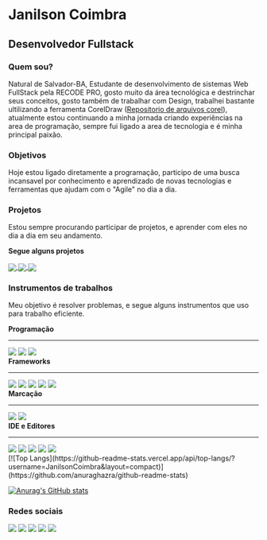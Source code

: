 <h1>Janilson Coimbra</h1>
<h2>Desenvolvedor Fullstack</h1>
<h3>Quem sou?</h3>
<p>Natural de Salvador-BA, Estudante de desenvolvimento de sistemas Web FullStack pela RECODE PRO, gosto muito da área tecnológica e destrinchar seus conceitos, gosto também de trabalhar com Design, trabalhei bastante ultilizando a ferramenta CorelDraw (<a href="https://github.com/JanilsonCoimbra/CorelDraw2020-Projetos" target="_BLANK">Repositorio de arquivos corel</a>), atualmente estou continuando a minha jornada criando experiências na area de programação, sempre fui ligado a area de tecnologia e é minha principal paixão.</p>
<h3>Objetivos</h3>
<p>Hoje estou ligado diretamente a programação, participo de uma busca incansavel por conhecimento e aprendizado de novas tecnologias e ferramentas que ajudam com o "Agile" no dia a dia.</p>

<h3>Projetos</h3>
<p>Estou sempre procurando participar de projetos, e aprender com eles no dia a dia em seu andamento.</p>
<p><b>Segue alguns projetos</b></p>
<a href="https://github.com/JanilsonCoimbra/Projeto-AgenciaViagem">
  <img align="center" src="https://github-readme-stats.vercel.app/api/pin/?username=JanilsonCoimbra&repo=Projeto-AgenciaViagem" />
</a>
<a href="https://github.com/JanilsonCoimbra/Progamando-em-Python">
  <img align="center" src="https://github-readme-stats.vercel.app/api/pin/?username=JanilsonCoimbra&repo=Progamando-em-Python" />
</a>
<a href="https://github.com/JanilsonCoimbra/CorelDraw2020-Projetos">
  <img align="center" src="https://github-readme-stats.vercel.app/api/pin/?username=JanilsonCoimbra&repo=CorelDraw2020-Projetos" />
</a>
<h3>Instrumentos de trabalhos</h3>
<p>Meu objetivo é resolver problemas, e segue alguns instrumentos que uso para trabalho eficiente.</p>
<section>
<Strong id="programacao">Programação</Strong>
<hr>
<a href="#programacao"><img src="https://img.shields.io/badge/C%23-239120?style=for-the-badge&logo=c-sharp&logoColor=white"/></a>
<a href="#programacao"><img src="https://img.shields.io/badge/Java-ED8B00?style=for-the-badge&logo=java&logoColor=white"/></a>
<a href="#programacao"><img src="https://img.shields.io/badge/JavaScript-323330?style=for-the-badge&logo=javascript&logoColor=F7DF1E"/></a>
</section>
<section>
<Strong id="programacao">Frameworks</Strong>
<hr>
<a href="#programacao"><img src="https://img.shields.io/badge/.NET-512BD4?style=for-the-badge&logo=dotnet&logoColor=white"/></a>
<a href="#programacao"><img src="https://img.shields.io/badge/Bootstrap-563D7C?style=for-the-badge&logo=bootstrap&logoColor=white"/></a>
<a href="#programacao"><img src="https://img.shields.io/badge/React-20232A?style=for-the-badge&logo=react&logoColor=61DAFB"/></a>
<a href="#programacao"><img src="https://img.shields.io/badge/React_Router-CA4245?style=for-the-badge&logo=react-router&logoColor=white"/></a>
<a href="#programacao"><img src="https://img.shields.io/badge/Redux-593D88?style=for-the-badge&logo=redux&logoColor=white"/></a>
</section>
<section>
<Strong id="programacao">Marcação</Strong>
<hr>
<a href="#programacao"><img src="https://img.shields.io/badge/HTML5-E34F26?style=for-the-badge&logo=html5&logoColor=white"/></a>
<a href="#programacao"><img src="https://img.shields.io/badge/CSS3-1572B6?style=for-the-badge&logo=css3&logoColor=white"/></a>
</section>
<section>
<Strong id="programacao">IDE e Editores</Strong>
<hr>
<a href="#programacao"><img src="https://img.shields.io/badge/Eclipse-2C2255?style=for-the-badge&logo=eclipse&logoColor=white"/></a>
<a href="#programacao"><img src="https://img.shields.io/badge/netbeans-1B6AC6?style=for-the-badge&logo=apachenetbeanside&logoColor=white"/></a>
<a href="#programacao"><img src="https://img.shields.io/badge/sublime_text-%23575757.svg?&style=for-the-badge&logo=sublime-text&logoColor=important"/></a>
<a href="#programacao"><img src="https://img.shields.io/badge/Visual_Studio-5C2D91?style=for-the-badge&logo=visual%20studio&logoColor=white"/></a>
<a href="#programacao"><img src="https://img.shields.io/badge/Visual_Studio_Code-0078D4?style=for-the-badge&logo=visual%20studio%20code&logoColor=white"/></a>
</section>
[![Top Langs](https://github-readme-stats.vercel.app/api/top-langs/?username=JanilsonCoimbra&layout=compact)](https://github.com/anuraghazra/github-readme-stats)

[![Anurag's GitHub stats](https://github-readme-stats.vercel.app/api?username=JanilsonCoimbra&theme=Gradiente)](https://github.com/anuraghazra/github-readme-stats)

<h3>Redes sociais</h3>
<a href="https://github.com/JanilsonCoimbra"><img src="https://img.shields.io/badge/GitHub-100000?style=for-the-badge&logo=github&logoColor=white"/></a>
<a href="mailto:janilson.coimbra@gmail.com"><img src="https://img.shields.io/badge/Gmail-D14836?style=for-the-badge&logo=gmail&logoColor=white"/></a>
<a href="https://www.linkedin.com/in/janilson-coimbra-780761209/"><img src="https://img.shields.io/badge/LinkedIn-0077B5?style=for-the-badge&logo=linkedin&logoColor=white"/></a>
<a href="https://www.instagram.com/janilsoncoimbra/"><img src="https://img.shields.io/badge/Instagram-E4405F?style=for-the-badge&logo=instagram&logoColor=white"/></a>
<a href="https://api.whatsapp.com/send?phone=5571985011600&text=Oi%20Janilson%2C%20vim%20do%20portifolio%20no%20linkedin" target="_blank"><img src="https://img.shields.io/badge/WhatsApp-25D366?style=for-the-badge&logo=whatsapp&logoColor=white"/></a>

